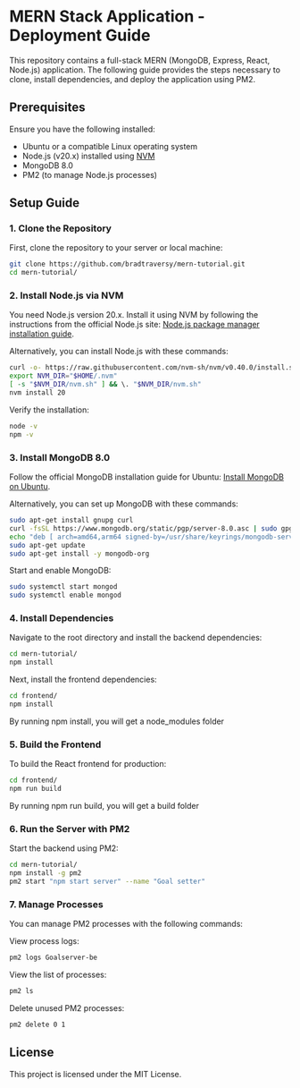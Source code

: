# MERN Stack Application - Deployment Guide

This repository contains a full-stack MERN (MongoDB, Express, React, Node.js) application. The following guide provides the steps necessary to clone, install dependencies, and deploy the application using PM2.

## Prerequisites

Ensure you have the following installed:

- Ubuntu or a compatible Linux operating system
- Node.js (v20.x) installed using [NVM](https://github.com/nvm-sh/nvm)
- MongoDB 8.0
- PM2 (to manage Node.js processes)

## Setup Guide

### 1. Clone the Repository

First, clone the repository to your server or local machine:

```bash
git clone https://github.com/bradtraversy/mern-tutorial.git
cd mern-tutorial/
```

### 2. Install Node.js via NVM

You need Node.js version 20.x. Install it using NVM by following the instructions from the official Node.js site: [Node.js package manager installation guide](https://nodejs.org/en/download/package-manager).

Alternatively, you can install Node.js with these commands:

```bash
curl -o- https://raw.githubusercontent.com/nvm-sh/nvm/v0.40.0/install.sh | bash
export NVM_DIR="$HOME/.nvm"
[ -s "$NVM_DIR/nvm.sh" ] && \. "$NVM_DIR/nvm.sh"
nvm install 20
```

Verify the installation:

```bash
node -v
npm -v
```

### 3. Install MongoDB 8.0

Follow the official MongoDB installation guide for Ubuntu: [Install MongoDB on Ubuntu](https://www.mongodb.com/docs/manual/tutorial/install-mongodb-on-ubuntu/).

Alternatively, you can set up MongoDB with these commands:

```bash
sudo apt-get install gnupg curl
curl -fsSL https://www.mongodb.org/static/pgp/server-8.0.asc | sudo gpg -o /usr/share/keyrings/mongodb-server-8.0.gpg --dearmor
echo "deb [ arch=amd64,arm64 signed-by=/usr/share/keyrings/mongodb-server-8.0.gpg ] https://repo.mongodb.org/apt/ubuntu noble/mongodb-org/8.0 multiverse" | sudo tee /etc/apt/sources.list.d/mongodb-org-8.0.list
sudo apt-get update
sudo apt-get install -y mongodb-org
```

Start and enable MongoDB:

```bash
sudo systemctl start mongod
sudo systemctl enable mongod
```

### 4. Install Dependencies

Navigate to the root directory and install the backend dependencies:

```bash
cd mern-tutorial/
npm install
```

Next, install the frontend dependencies:

```bash
cd frontend/
npm install
```
By running npm install, you will get a node_modules folder

### 5. Build the Frontend

To build the React frontend for production:

```bash
cd frontend/
npm run build
```
By running npm run build, you will get a build folder

### 6. Run the Server with PM2

Start the backend using PM2:

```bash
cd mern-tutorial/
npm install -g pm2
pm2 start "npm start server" --name "Goal setter"
```

### 7. Manage Processes

You can manage PM2 processes with the following commands:

View process logs:

```bash
pm2 logs Goalserver-be
```

View the list of processes:

```bash
pm2 ls
```

Delete unused PM2 processes:

```bash
pm2 delete 0 1
```

## License

This project is licensed under the MIT License.

